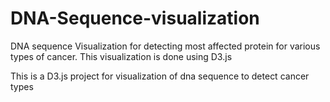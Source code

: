 # DNA-Sequence-visualization
DNA sequence Visualization for detecting most affected protein for various types of cancer. This visualization is done using D3.js 

This is a D3.js project for visualization of dna sequence to detect cancer types
